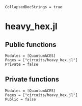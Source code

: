 ```@meta
CollapsedDocStrings = true
```

# heavy_hex.jl

## Public functions

```@autodocs; canonical=false
Modules = [QuantumACES]
Pages = ["circuits/heavy_hex.jl"]
Private = false
```

## Private functions

```@autodocs
Modules = [QuantumACES]
Pages = ["circuits/heavy_hex.jl"]
Public = false
```
